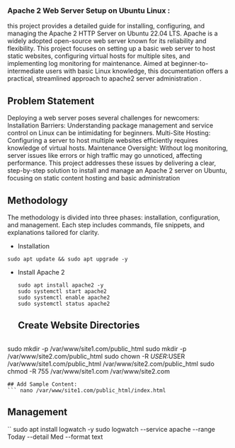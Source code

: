 ### Apache 2 Web Server Setup on Ubuntu Linux :
this project provides a detailed guide for installing, configuring, and managing the Apache 2 HTTP Server on Ubuntu 22.04 LTS. 
Apache is a widely adopted open-source web server known for its reliability and flexibility. This project focuses on setting up a basic web server to host static websites, 
configuring virtual hosts for multiple sites, and implementing log monitoring for maintenance. Aimed at beginner-to-intermediate users with basic Linux knowledge, 
this documentation offers a practical, streamlined approach to apache2  server administration .

## Problem Statement
Deploying a web server poses several challenges for newcomers:
Installation Barriers: Understanding package management and service control on Linux can be intimidating for beginners.
Multi-Site Hosting: Configuring a server to host multiple websites efficiently requires knowledge of virtual hosts.
Maintenance Oversight: Without log monitoring, server issues like errors or high traffic may go unnoticed, affecting performance.
This project addresses these issues by delivering a clear, step-by-step solution to install and manage an Apache 2 server on Ubuntu, 
focusing on static content hosting and basic administration

## Methodology
The methodology is divided into three phases: installation, configuration, and management. Each step includes commands, file snippets, and explanations tailored for clarity.
- Installation
```
sudo apt update && sudo apt upgrade -y
```
- Install Apache 2
  ```
  sudo apt install apache2 -y
  sudo systemctl start apache2
  sudo systemctl enable apache2
  sudo systemctl status apache2
  ```
  ## Create Website Directories
  ```
 sudo mkdir -p /var/www/site1.com/public_html
sudo mkdir -p /var/www/site2.com/public_html
sudo chown -R $USER:$USER /var/www/site1.com/public_html /var/www/site2.com/public_html
sudo chmod -R 755 /var/www/site1.com /var/www/site2.com
```
## Add Sample Content:
``` nano /var/www/site1.com/public_html/index.html
```
## Management
`` sudo apt install logwatch -y
  sudo logwatch --service apache --range Today --detail Med --format text
  ```
